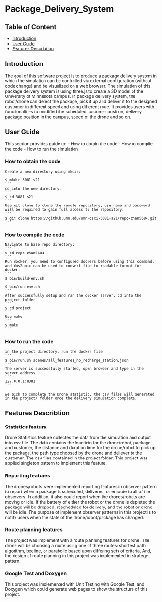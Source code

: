 # Package_Delivery_System


## Table of Content

- [Introduction](#Introduction)
- [User Guide](#User_Guide)
- [Features Describtion](#Features_Describtion)


## Introduction
The goal of this software project is to produce a package delivery system in which the simulation can be controlled via external configuration (without code change) and be visualized on a web browser. The simulation of this package delivery system is using three.js to create a 3D model of the University of Minnesota campus.
In package delivery system, the robot/drone can detect the package, pick it up and deliver it to the designed customer in different speed and using different roue. 
It provides users with functionalities to modified the scheduled customer position, delivery package position in the campus, speed of the drone and so on.



## User Guide
This section provides guide to:
    - How to obtain the code
    - How to compile the code
    - How to run the simulation

### How to obtain the code
    Create a new directory using mkdir:
    ```
    $ mkdir 3081_s21
    ```
    cd into the new directory:
    ```
    $ cd 3081_s21
    ```
    Use git clone to clone the remote repository, username and password will be required to gain full access to the repository:
    ```
    $ git clone https://github.umn.edu/umn-csci-3081-s21/repo-zhan5684.git
    ```

### How to compile the code
    Navigate to base repo directory:
    ```
    $ cd repo-zhan5684
    ```
    Run docker, you need to configured dockers before using this command, and dos2unix can be used to convert file to readable format for docker.
    ```
    $ bin/build-env.sh

    $ bin/run-env.sh
    ```
    After successfully setup and ran the docker server, cd into the project folder
    ```
    $ cd project
    ```
    Use make
    ```
    $ make
    ```

### How to run the code
    in the project directory, run the docker file
    ```
    $ bin/run.sh scenes/all_features_no_recharge_station.json
    ```
    The server is successfully started, open browser and type in the server address
    ```
    127.0.0.1:8081
    ```

    we pick to complete the Drone statistic, the csv files will generated in the project/ folder once the delivery simulation complete.


## Features Describtion

### Statistics feature 
Drone Statistics feature collectes the data from the simulation and output into csv file. The data contains the loactioin for the drone/robot, package and customer, the distance and duration time for the drone/robot to pick up the package, the path type choosed by the drone and deliever to the customer. The csv files contained in the project folder. This project was applied singleton pattern to implement this feature. 

### Reporting features
The drones/robots were implemented reporting features in observer pattern to report when a package is scheduled, delivered, or enroute to all of the observers.
In addition, it also could report when the drones/robots are moving or idle. If the battery of either the robot or the drone is depleted the package will be dropped, rescheduled for delivery, and the robot or drone will be idle. The purpose of implement observer patterns in this project is to notify users when the state of the drone/robot/package has changed.

### Route planning features
The project was implement with a route planning features for drone. The drone will be choosing a route using one of three routes: shortest path algorithm, beeline, or parabolic based upon differing sets of criteria, 
And, the design of route planning in this project was implemented in strategy pattern.

### Google Test and Doxygen
This project was implemented with Unit Testing with Google Test, and Doxygen which could generate web pages to show the structure of this project.
